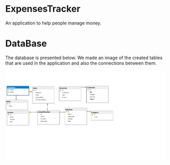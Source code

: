 # ExpensesTracker
An application to help people manage money.

# DataBase

The database is presented below. We made an image of the created tables that are used in the application and also the connections between them.

![](images/database1.png)
